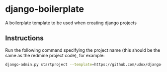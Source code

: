 django-boilerplate
==================

A boilerplate template to be used when creating django projects

Instructions
------------

Run the following command specifying the project name (this should be the same as the redmine project code), for example:
```bash
django-admin.py startproject --template=https://github.com/udox/django-boilerplate/archive/master.zip adi053
```
